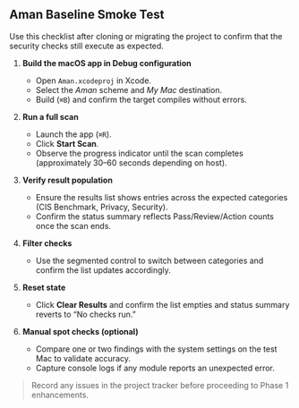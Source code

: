 ## Aman Baseline Smoke Test

Use this checklist after cloning or migrating the project to confirm that the security checks still execute as expected.

1. **Build the macOS app in Debug configuration**
   - Open `Aman.xcodeproj` in Xcode.
   - Select the *Aman* scheme and *My Mac* destination.
   - Build (`⌘B`) and confirm the target compiles without errors.

2. **Run a full scan**
   - Launch the app (`⌘R`).
   - Click **Start Scan**.
   - Observe the progress indicator until the scan completes (approximately 30–60 seconds depending on host).

3. **Verify result population**
   - Ensure the results list shows entries across the expected categories (CIS Benchmark, Privacy, Security).
   - Confirm the status summary reflects Pass/Review/Action counts once the scan ends.

4. **Filter checks**
   - Use the segmented control to switch between categories and confirm the list updates accordingly.

5. **Reset state**
   - Click **Clear Results** and confirm the list empties and status summary reverts to “No checks run.”

6. **Manual spot checks (optional)**
   - Compare one or two findings with the system settings on the test Mac to validate accuracy.
   - Capture console logs if any module reports an unexpected error.

> Record any issues in the project tracker before proceeding to Phase 1 enhancements.
